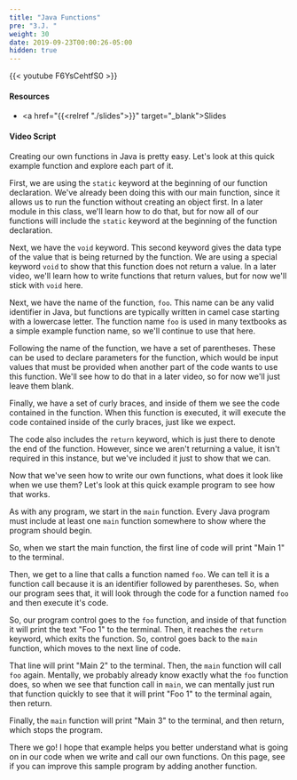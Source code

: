 ```yaml
---
title: "Java Functions"
pre: "3.J. "
weight: 30
date: 2019-09-23T00:00:26-05:00
hidden: true
---
```


{{< youtube F6YsCehtfS0 >}}

#### Resources

* <a href="{{<relref "./slides">}}" target="_blank">Slides</a>

#### Video Script

Creating our own functions in Java is pretty easy. Let's look at this quick example function and explore each part of it.

First, we are using the `static` keyword at the beginning of our function declaration. We've already been doing this with our main function, since it allows us to run the function without creating an object first. In a later module in this class, we'll learn how to do that, but for now all of our functions will include the `static` keyword at the beginning of the function declaration.

Next, we have the `void` keyword. This second keyword gives the data type of the value that is being returned by the function. We are using a special keyword `void` to show that this function does not return a value. In a later video, we'll learn how to write functions that return values, but for now we'll stick with `void` here.

Next, we have the name of the function, `foo`. This name can be any valid identifier in Java, but functions are typically written in camel case starting with a lowercase letter. The function name `foo` is used in many textbooks as a simple example function name, so we'll continue to use that here.

Following the name of the function, we have a set of parentheses. These can be used to declare parameters for the function, which would be input values that must be provided when another part of the code wants to use this function. We'll see how to do that in a later video, so for now we'll just leave them blank.

Finally, we have a set of curly braces, and inside of them we see the code contained in the function. When this function is executed, it will execute the code contained inside of the curly braces, just like we expect.

The code also includes the `return` keyword, which is just there to denote the end of the function. However, since we aren't returning a value, it isn't required in this instance, but we've included it just to show that we can.

Now that we've seen how to write our own functions, what does it look like when we use them? Let's look at this quick example program to see how that works.

As with any program, we start in the `main` function. Every Java program must include at least one `main` function somewhere to show where the program should begin.

So, when we start the main function, the first line of code will print "Main 1" to the terminal.

Then, we get to a line that calls a function named `foo`. We can tell it is a function call because it is an identifier followed by parentheses. So, when our program sees that, it will look through the code for a function named `foo` and then execute it's code.

So, our program control goes to the `foo` function, and inside of that function it will print the text "Foo 1" to the terminal. Then, it reaches the `return` keyword, which exits the function. So, control goes back to the `main` function, which moves to the next line of code.

That line will print "Main 2" to the terminal. Then, the `main` function will call `foo` again. Mentally, we probably already know exactly what the `foo` function does, so when we see that function call in `main`, we can mentally just run that function quickly to see that it will print "Foo 1" to the terminal again, then return.

Finally, the `main` function will print "Main 3" to the terminal, and then return, which stops the program.

There we go! I hope that example helps you better understand what is going on in our code when we write and call our own functions. On this page, see if you can improve this sample program by adding another function.
